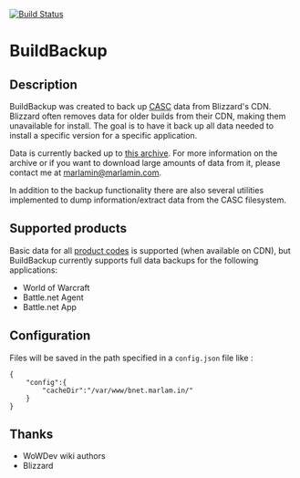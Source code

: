 [![Build Status](https://travis-ci.org/Marlamin/BuildBackup.svg?branch=master)](https://travis-ci.org/Marlamin/BuildBackup)

# BuildBackup

## Description
BuildBackup was created to back up [CASC](https://wowdev.wiki/CASC) data from Blizzard's CDN. Blizzard often removes data for older builds from their CDN, making them unavailable for install. The goal is to have it back up all data needed to install a specific version for a specific application.

Data is currently backed up to [this archive](https://bnet.marlam.in). For more information on the archive or if you want to download large amounts of data from it, please contact me at marlamin@marlamin.com.

In addition to the backup functionality there are also several utilities implemented to dump information/extract data from the CASC filesystem.

## Supported products
Basic data for all [product codes](https://wowdev.wiki/CASC#NGDP_Program_Codes) is supported (when available on CDN), but BuildBackup currently supports full data backups for the following applications:
- World of Warcraft
- Battle.net Agent
- Battle.net App

## Configuration
Files will be saved in the path specified in a ```config.json``` file like :
```
{
	"config":{
		"cacheDir":"/var/www/bnet.marlam.in/"
	}
}
```

## Thanks
- WoWDev wiki authors
- Blizzard
